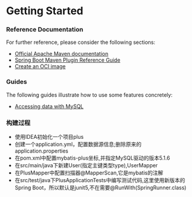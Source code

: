 # Getting Started

### Reference Documentation
For further reference, please consider the following sections:

* [Official Apache Maven documentation](https://maven.apache.org/guides/index.html)
* [Spring Boot Maven Plugin Reference Guide](https://docs.spring.io/spring-boot/docs/2.3.4.RELEASE/maven-plugin/reference/html/)
* [Create an OCI image](https://docs.spring.io/spring-boot/docs/2.3.4.RELEASE/maven-plugin/reference/html/#build-image)

### Guides
The following guides illustrate how to use some features concretely:

* [Accessing data with MySQL](https://spring.io/guides/gs/accessing-data-mysql/)

### 构建过程
* 使用IDEA初始化一个项目plus
* 创建一个application.yml，配置数据源信息;删除原来的application.properties
* 在pom.xml中配置mybatis-plus坐标,并指定MySQL驱动的版本<version>5.1.6</version>
* 在src/main/java下新建User(指定主键类型type),UserMapper
* 在PlusMapper中配置扫描器@MapperScan,它是mybatis的注解
* 在src/test/java下PlusApplicationTests中编写测试代码,这里使用新版本的Spring Boot，所以默认是junit5,不在需要@RunWith(SpringRunner.class)
